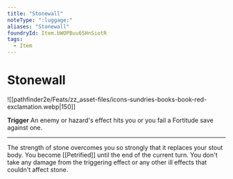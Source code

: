 ```yaml
---
title: "Stonewall"
noteType: ":luggage:"
aliases: "Stonewall"
foundryId: Item.bWOPBuu6SHnSiotR
tags:
  - Item
---
```


# Stonewall
![[pathfinder2e/Feats/zz_asset-files/icons-sundries-books-book-red-exclamation.webp|150]]

**Trigger** An enemy or hazard's effect hits you or you fail a Fortitude save against one.

* * *

The strength of stone overcomes you so strongly that it replaces your stout body. You become [[Petrified]] until the end of the current turn. You don't take any damage from the triggering effect or any other ill effects that couldn't affect stone.
